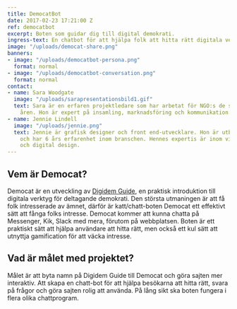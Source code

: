 ```yaml
---
title: DemocatBot
date: 2017-02-23 17:21:00 Z
ref: democatbot
excerpt: Boten som guidar dig till digital demokrati.
ingress-text: En chatbot för att hjälpa folk att hitta rätt digitala verktyg för demokrati.
image: "/uploads/democat-share.png"
banners:
- image: "/uploads/democatbot-persona.png"
  format: normal
- image: "/uploads/democatbot-conversation.png"
  format: normal
contact:
- name: Sara Woodgate
  image: "/uploads/sarapresentationsbild1.gif"
  text: Sara är en erfaren projektledare som har arbetat för NGO:s de senaste sju
    åren. Hon är expert på insamling, marknadsföring och kommunikation.
- name: Jennie Lindell
  image: "/uploads/jennie.png"
  text: Jennie är grafisk designer och front end-utvecklare. Hon är utbildad designer
    och har 6 års erfarenhet inom branschen. Hennes expertis är inom visuell kommunikation
    och digital design.
---
```


## Vem är Democat?
Democat är en utveckling av [Digidem Guide](http://digidemlab.org/projects/digidem-guide/), en praktisk introduktion till digitala verktyg för deltagande demokrati. Den största utmaningen är att få folk intresserade av ämnet, därför är katt/chatt-boten Democat ett effektivt sätt att fånga folks intresse. Democat kommer att kunna chatta på Messenger, Kik, Slack med mera, förutom på webbplatsen. Boten är ett praktiskt sätt att hjälpa användare att hitta rätt, men också ett kul sätt att utnyttja gamification för att väcka intresse.

## Vad är målet med projektet?
Målet är att byta namn på Digidem Guide till Democat och göra sajten mer interaktiv. Att skapa en chatt-bot för att hjälpa besökarna att hitta rätt, svara på frågor och göra sajten rolig att använda. På lång sikt ska boten fungera i flera olika chattprogram.
